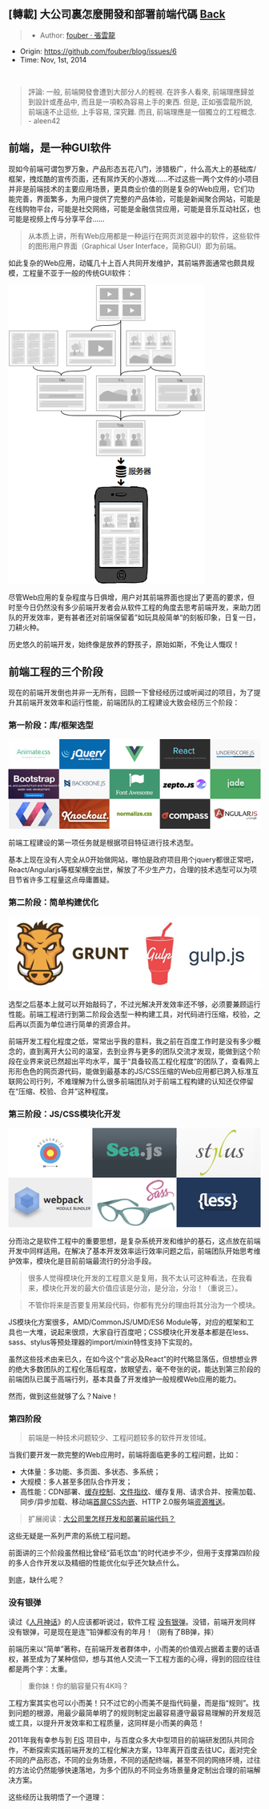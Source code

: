 ## [轉載] 大公司裏怎麼開發和部署前端代碼 [Back](./../post.md)

> - Author: [fouber · 張雲龍](https://github.com/fouber)
- Origin: https://github.com/fouber/blog/issues/6 
- Time: Nov, 1st, 2014

<br />

> 評論: 一般, 前端開發會遭到大部分人的輕視. 在許多人看來, 前端理應歸並到設計或產品中, 而且是一項較為容易上手的東西. 但是, 正如張雲龍所說, 前端遠不止這些, 上手容易, 深究難. 而且, 前端理應是一個獨立的工程概念.  - aleen42

## 前端，是一种GUI软件

现如今前端可谓包罗万象，产品形态五花八门，涉猎极广，什么高大上的基础库/框架，拽炫酷的宣传页面，还有屌炸天的小游戏……不过这些一两个文件的小项目并非是前端技术的主要应用场景，更具商业价值的则是复杂的Web应用，它们功能完善，界面繁多，为用户提供了完整的产品体验，可能是新闻聚合网站，可能是在线购物平台，可能是社交网络，可能是金融信贷应用，可能是音乐互动社区，也可能是视频上传与分享平台……

> 从本质上讲，所有Web应用都是一种运行在网页浏览器中的软件，这些软件的图形用户界面（Graphical User Interface，简称GUI）即为前端。

如此复杂的Web应用，动辄几十上百人共同开发维护，其前端界面通常也颇具规模，工程量不亚于一般的传统GUI软件：

![](1.png)

尽管Web应用的复杂程度与日俱增，用户对其前端界面也提出了更高的要求，但时至今日仍然没有多少前端开发者会从软件工程的角度去思考前端开发，来助力团队的开发效率，更有甚者还对前端保留着”如玩具般简单“的刻板印象，日复一日，刀耕火种。

历史悠久的前端开发，始终像是放养的野孩子，原始如斯，不免让人慨叹！

## 前端工程的三个阶段

现在的前端开发倒也并非一无所有，回顾一下曾经经历过或听闻过的项目，为了提升其前端开发效率和运行性能，前端团队的工程建设大致会经历三个阶段：

### 第一阶段：库/框架选型

![](2.png)

前端工程建设的第一项任务就是根据项目特征进行技术选型。

基本上现在没有人完全从0开始做网站，哪怕是政府项目用个jquery都很正常吧，React/Angularjs等框架横空出世，解放了不少生产力，合理的技术选型可以为项目节省许多工程量这点毋庸置疑。

### 第二阶段：简单构建优化

![](3.png)

选型之后基本上就可以开始敲码了，不过光解决开发效率还不够，必须要兼顾运行性能。前端工程进行到第二阶段会选型一种构建工具，对代码进行压缩，校验，之后再以页面为单位进行简单的资源合并。

前端开发工程化程度之低，常常出乎我的意料，我之前在百度工作时是没有多少概念的，直到离开大公司的温室，去到业界与更多的团队交流才发现，能做到这个阶段在业界来说已然超出平均水平，属于“具备较高工程化程度”的团队了，查看网上形形色色的网页源代码，能做到最基本的JS/CSS压缩的Web应用都已跨入标准互联网公司行列，不难理解为什么很多前端团队对于前端工程构建的认知还仅停留在“压缩、校验、合并”这种程度。

### 第三阶段：JS/CSS模块化开发

![](4.png)

分而治之是软件工程中的重要思想，是复杂系统开发和维护的基石，这点放在前端开发中同样适用。在解决了基本开发效率运行效率问题之后，前端团队开始思考维护效率，模块化是目前前端最流行的分治手段。

> 很多人觉得模块化开发的工程意义是复用，我不太认可这种看法，在我看来，模块化开发的最大价值应该是分治，是分治，分治！（重说三）。

> 不管你将来是否要复用某段代码，你都有充分的理由将其分治为一个模块。

JS模块化方案很多，AMD/CommonJS/UMD/ES6 Module等，对应的框架和工具也一大堆，说起来很烦，大家自行百度吧；CSS模块化开发基本都是在less、sass、stylus等预处理器的import/mixin特性支持下实现的。

虽然这些技术由来已久，在如今这个“言必及React”的时代略显落伍，但想想业界的绝大多数团队的工程化落后程度，放眼望去，毫不夸张的说，能达到第三阶段的前端团队已属于高端行列，基本具备了开发维护一般规模Web应用的能力。

然而，做到这些就够了么？Naive！

### 第四阶段

> 前端是一种技术问题较少、工程问题较多的软件开发领域。

当我们要开发一款完整的Web应用时，前端将面临更多的工程问题，比如：

- 大体量：多功能、多页面、多状态、多系统；
- 大规模：多人甚至多团队合作开发；
- 高性能：CDN部署、[缓存控制](https://developers.google.com/speed/docs/insights/LeverageBrowserCaching)、[文件指纹](https://developers.google.com/speed/docs/insights/LeverageBrowserCaching)、缓存复用、请求合并、按需加载、同步/异步加载、移动端[首屏CSS内嵌](https://developers.google.com/speed/docs/insights/mobile)、HTTP 2.0服务端[资源推送](http://chimera.labs.oreilly.com/books/1230000000545/ch12.html#HTTP2_PUSH)。

> 扩展阅读：[大公司里怎样开发和部署前端代码？](https://github.com/fouber/blog/issues/6)

这些无疑是一系列严肃的系统工程问题。

前面讲的三个阶段虽然相比曾经“茹毛饮血”的时代进步不少，但用于支撑第四阶段的多人合作开发以及精细的性能优化似乎还欠缺点什么。

到底，缺什么呢？

### 没有银弹

读过《[人月神话](http://book.douban.com/subject/2230248/)》的人应该都听说过，软件工程 [没有银弹](http://baike.baidu.com/view/277972.htm)。没错，前端开发同样没有银弹，可是现在是连™铅弹都没有的年月！（刚有了BB弹，摔）

前端历来以“简单”著称，在前端开发者群体中，小而美的价值观占据着主要的话语权，甚至成为了某种信仰，想与其他人交流一下工程方面的心得，得到的回应往往都是两个字：太重。

> 重你妹！你的脑容量只有4K吗？

工程方案其实也可以小而美！只不过它的小而美不是指代码量，而是指“规则”。找到问题的根源，用最少最简单明了的规则制定出最容易遵守最容易理解的开发规范或工具，以提升开发效率和工程质量，这同样是小而美的典范！

2011年我有幸参与到 [FIS](http://fis.baidu.com/) 项目中，与百度众多大中型项目的前端研发团队共同合作，不断探索实践前端开发的工程化解决方案，13年离开百度去往UC，面对完全不同的产品形态，不同的业务场景，不同的适配终端，甚至不同的网络环境，过往的方法论仍然能够快速落地，为多个团队的不同业务场景量身定制出合理的前端解决方案。

这些经历让我明悟了一个道理：